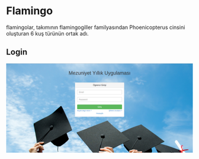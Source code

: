 # Flamingo

flamingolar, takımının flamingogiller familyasından 
Phoenicopterus cinsini oluşturan 6 kuş türünün ortak adı.

## Login

![Giriş](/public/assets/login.png "login")